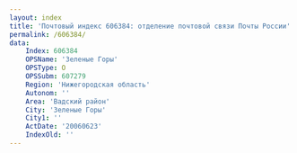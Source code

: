 ```yaml
---
layout: index
title: 'Почтовый индекс 606384: отделение почтовой связи Почты России'
permalink: /606384/
data:
    Index: 606384
    OPSName: 'Зеленые Горы'
    OPSType: О
    OPSSubm: 607279
    Region: 'Нижегородская область'
    Autonom: ''
    Area: 'Вадский район'
    City: 'Зеленые Горы'
    City1: ''
    ActDate: '20060623'
    IndexOld: ''
---
```

